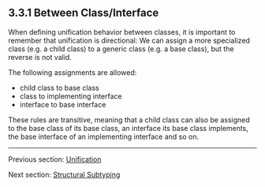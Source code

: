 ## 3.3.1 Between Class/Interface

When defining unification behavior between classes, it is important to remember that unification is directional: We can assign a more specialized class (e.g. a child class) to a generic class (e.g. a base class), but the reverse is not valid.

The following assignments are allowed:



* child class to base class
* class to implementing interface
* interface to base interface


These rules are transitive, meaning that a child class can also be assigned to the base class of its base class, an interface its base class implements, the base interface of an implementing interface and so on.

---

Previous section: [Unification](https://github.com/Simn/HaxeManual/tree/master/md/manual/3.3-Unification.md)

Next section: [Structural Subtyping](https://github.com/Simn/HaxeManual/tree/master/md/manual/3.3.2-Structural_Subtyping.md)